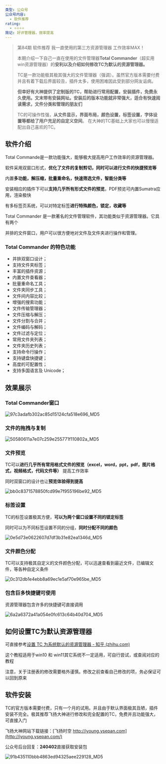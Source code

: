 ```yaml
---
类型: 公众号
公众号内容:
  - 软件推荐
rating:
  - ⭐⭐⭐⭐
简记: 好评管理器，效率提高
---
```


> 第84期 软件推荐 我一直使用的第三方资源管理器 工作效率MAX！
>  
> 本期介绍一下自己一直在使用的文件管理器**Total Commander**（超实用win资源管理器）的**安利以及介绍如何修改TC为默认的资源管理器。**
> 
> TC是一款功能极其极其强大的文件管理器（强调）。虽然官方版本需要付费并且有着下载后界面较丑，插件太多，使用困难因此受到部分网友诟病。
> 
> **但幸好有大神提供了定制版的TC，帮助进行常用配置，安装插件，免费永久使用。文末带有安装网址。安装后的版本功能就非常强大，适合有快速阅读需求，文件分类和管理的朋友们**
> 
> TC的可操作性强，**从文件显示，界面布局，颜色设置，标签设置，字体设置等都给了用户充足的自定义空间**。 在大神的TC基础上大家也可以慢慢适配出自己喜欢的TC。

## 软件介绍

Total Commande是一款功能强大，能够极大提高用户工作效率的资源管理器。

软件采用双窗口形式，**优化了文件的复制剪切，同时可以进行文件的快捷预览等**

内置**多功能，解压缩，批量重命名，快速筛选文件，智能分类等**

安装相应的插件下可以**支持几乎所有形式文件的预览**，PDF预览可内置Sumatra应用，渲染极快

有多标签页系统，可以对特定标签**进行特殊颜色，锁定，收藏等**

 Total Commander 是一款著名的文件管理软件，其功能类似于资源管理器。它具有两个

并排的文件窗口，用户可以很方便地对文件及文件夹进行操作和管理。

### Total Commander 的特色功能

- 并排双窗口设计；              
- 支持文件夹标签；              
- 丰富的插件资源；
- 内置文件查看器；              
- 批量重命名工具；             
- 文件夹同步工具；
- 文件间内容比较；              
- 增强的搜索功能；              
- 文件传输管理器；
- 文件压缩与解压；             
- 文件分割与合并；             
- 文件编码与解码；
- 文件过滤与定位；              
- 常用文件夹列表；              
- 文件夹历史列表；
- 支持命令行操作；              
- 支持键盘快捷键；              
- 高度的可配置性；
- 支持多国语言及 Unicode；

## 效果展示

### Total Commander窗口

![97c3adafb302ac85d15124cfa518e696_MD5](https://pic-go-42.oss-cn-guangzhou.aliyuncs.com/img/202405242116580.png)

### 文件的拖拽与复制

![50580611a7e07c259e255771f110802a_MD5](https://pic-go-42.oss-cn-guangzhou.aliyuncs.com/img/202405242116581.gif)

### 文件预览

TC可以**进行几乎所有常用格式文件的预览（excel，word，ppt，pdf，图片格式，视频格式，代码文件等）** 提高工作效率

同时双窗口的设计也让**预览体验得到提高**

![bb0c8371578850fcd99e7f955196be92_MD5](https://pic-go-42.oss-cn-guangzhou.aliyuncs.com/img/202405242116582.png)

### 标签设置

TC的标签设置极其方便，**可以为两个窗口设置不同的锁定标签**

同时可以为不同标签设置不同的分组，**同时分配不同的颜色**

![0e5d73e0622607d7df3b31e82ea1346d_MD5](https://pic-go-42.oss-cn-guangzhou.aliyuncs.com/img/202405242116583.png)

### 文件颜色分配

TC可以支持极其自定义的文件颜色分配，可以迅速查看到最近文件，已编辑文件，等各种自定义条件

![0c312db1e4ebb8a69ec1e5af70e965be_MD5](https://pic-go-42.oss-cn-guangzhou.aliyuncs.com/img/202405242116584.png)

### 包含巨多快捷键可使用

资源管理器包含许多的快捷键可直接调用

![6a2a6372a41a054e0fc613c64b40d704_MD5](https://pic-go-42.oss-cn-guangzhou.aliyuncs.com/img/202405242116585.png)

## 如何设置TC为默认资源管理器

可直接参考[设置 TC 为系统默认的资源管理器 - 知乎 (zhihu.com)](https://zhuanlan.zhihu.com/p/79046588)

这个教程适用于win10 和 win11其它系统不一定适用，可自行尝试，或查阅对应的教程

注意，关于注册表的修改需要格外谨慎。修改之前查看自己修改的项，务必保证可以回到原来

## 软件安装

TC的官方版本需要付费，只有一个月的试用。并且由于默认界面极其丑陋，插件安装不完全。极其推荐飞扬大神进行修改和完全配置的TC，免费并且功能强大，可直接入门

飞扬大神网站下载链接：[飞扬时空 http://iyoung.ysepan.com](http://iyoung.ysepan.com/)

公众号后台回复：**240402**直接获取安装包

![91b435110bbb4863ed94325aee229128_MD5](https://pic-go-42.oss-cn-guangzhou.aliyuncs.com/img/202405242116586.png)
